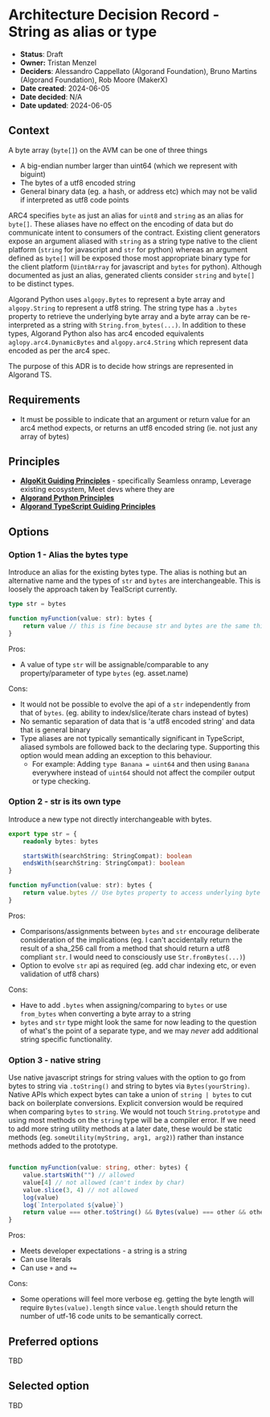 # Architecture Decision Record - String as alias or type

- **Status**: Draft
- **Owner:** Tristan Menzel
- **Deciders**: Alessandro Cappellato (Algorand Foundation), Bruno Martins (Algorand Foundation), Rob Moore (MakerX)
- **Date created**: 2024-06-05
- **Date decided**: N/A
- **Date updated**: 2024-06-05

## Context

A byte array (`byte[]`) on the AVM can be one of three things
 - A big-endian number larger than uint64 (which we represent with biguint)
 - The bytes of a utf8 encoded string
 - General binary data (eg. a hash, or address etc) which may not be valid if interpreted as utf8 code points

ARC4 specifies `byte` as just an alias for `uint8` and `string` as an alias for `byte[]`. These aliases have no effect on the encoding of data but do communicate intent to consumers of the contract. Existing client generators expose an argument aliased with `string` as a string type native to the client platform (`string` for javascript and `str` for python) whereas an argument defined as `byte[]` will be exposed those most appropriate binary type for the client platform (`Uint8Array` for javascript and `bytes` for python). Although documented as just an alias, generated clients consider `string` and `byte[]` to be distinct types.

Algorand Python uses `algopy.Bytes` to represent a byte array and `algopy.String` to represent a utf8 string. The string type has a `.bytes` property to retrieve the underlying byte array and a byte array can be re-interpreted as a string with `String.from_bytes(...)`. In addition to these types, Algorand Python also has arc4 encoded equivalents `aglopy.arc4.DynamicBytes` and `algopy.arc4.String` which represent data encoded as per the arc4 spec. 

The purpose of this ADR is to decide how strings are represented in Algorand TS. 


## Requirements

- It must be possible to indicate that an argument or return value for an arc4 method expects, or returns an utf8 encoded string (ie. not just any array of bytes)

## Principles

- **[AlgoKit Guiding Principles](https://github.com/algorandfoundation/algokit-cli/blob/main/docs/algokit.md#guiding-principles)** - specifically Seamless onramp, Leverage existing ecosystem, Meet devs where they are
- **[Algorand Python Principles](https://algorandfoundation.github.io/puya/principles.html#principles)**
- **[Algorand TypeScript Guiding Principles](../README.md#guiding-principals)**

## Options

### Option 1 - Alias the bytes type

Introduce an alias for the existing bytes type. The alias is nothing but an alternative name and the types of `str` and `bytes` are interchangeable. This is loosely the approach taken by TealScript currently.

```ts
type str = bytes

function myFunction(value: str): bytes {
    return value // this is fine because str and bytes are the same thing
}

```

Pros:
 - A value of type `str` will be assignable/comparable to any property/parameter of type `bytes` (eg. asset.name)

Cons:
 - It would not be possible to evolve the api of a `str` independently from that of `bytes`. (eg. ability to index/slice/iterate chars instead of bytes)
 - No semantic separation of data that is 'a utf8 encoded string' and data that is general binary
 - Type aliases are not typically semantically significant in TypeScript, aliased symbols are followed back to the declaring type. Supporting this option would mean adding an exception to this behaviour.
   - For example: Adding `type Banana = uint64` and then using `Banana` everywhere instead of `uint64` should not affect the compiler output or type checking. 

### Option 2 - str is its own type  

Introduce a new type not directly interchangeable with bytes. 

```ts
export type str = {
    readonly bytes: bytes

    startsWith(searchString: StringCompat): boolean
    endsWith(searchString: StringCompat): boolean
}

function myFunction(value: str): bytes {
    return value.bytes // Use bytes property to access underlying byte array
}
```

Pros:
- Comparisons/assignments between `bytes` and `str` encourage deliberate consideration of the implications (eg. I can't accidentally return the result of a sha_256 call from a method that should return a utf8 compliant `str`. I would need to consciously use `Str.fromBytes(...)`)
- Option to evolve `str` api as required (eg. add char indexing etc, or even validation of utf8 chars)

Cons:
- Have to add `.bytes` when assigning/comparing to `bytes` or use `from_bytes` when converting a byte array to a string
- `bytes` and `str` type might look the same for now leading to the question of what's the point of a separate type, and we may _never_ add additional string specific functionality.

### Option 3 - native string

Use native javascript strings for string values with the option to go from bytes to string via `.toString()` and string to bytes via `Bytes(yourString)`. Native APIs which expect bytes can take a union of `string | bytes` to cut back on boilerplate conversions. Explicit conversion would be required when comparing `bytes` to `string`. We would not touch `String.prototype` and using most methods on the `string` type will be a compiler error. If we need to add more string utility methods at a later date, these would be static methods (eg. `someUtility(myString, arg1, arg2)`) rather than instance methods added to the prototype.

```ts

function myFunction(value: string, other: bytes) {
    value.startsWith("") // allowed
    value[4] // not allowed (can't index by char)
    value.slice(3, 4) // not allowed
    log(value)
    log(`Interpolated ${value}`)
    return value === other.toString() && Bytes(value) === other && other.equals(value)
}

```

Pros:
 - Meets developer expectations - a string is a string
 - Can use literals
 - Can use `+` and `+=`

Cons: 
 - Some operations will feel more verbose eg. getting the byte length will require `Bytes(value).length` since `value.length` should return the number of utf-16 code units to be semantically correct.
 

## Preferred options

TBD

## Selected option

TBD
